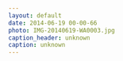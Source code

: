 ```yaml
---
layout: default
date: 2014-06-19 00-00-66
photo: IMG-20140619-WA0003.jpg
caption_header: unknown
caption: unknown
---
```

